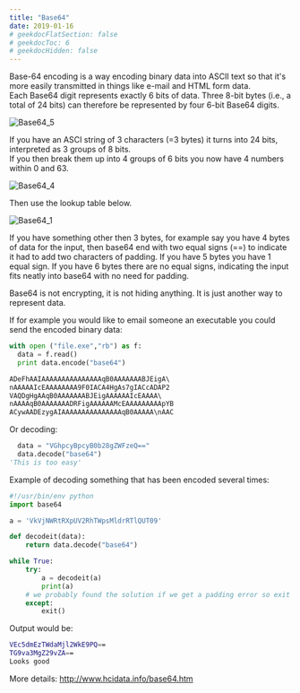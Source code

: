 ```yaml
---
title: "Base64"
date: 2019-01-16
# geekdocFlatSection: false
# geekdocToc: 6
# geekdocHidden: false
---
```

Base-64 encoding is a way encoding binary data into ASCII text so that it's more easily transmitted in things like e-mail and HTML form data.  
Each Base64 digit represents exactly 6 bits of data. Three 8-bit bytes (i.e., a total of 24 bits) can therefore be represented by four 6-bit Base64 digits.  

![Base64_5](/img/base64_5.png)

If you have an ASCI string of 3 characters (=3 bytes) it turns into 24 bits, interpreted as 3 groups of 8 bits.  
If you then break them up into 4 groups of 6 bits you now have 4 numbers within 0 and 63.  

![Base64_4](/img/base64_4.png)

Then use the lookup table below.  

![Base64_1](/img/base64_1.png)

If you have something other then 3 bytes, for example say you have 4 bytes of data for the input, then base64 end with two equal signs (==) to indicate it had to add two characters of padding. If you have 5 bytes you have 1 equal sign. If you have 6 bytes there are no equal signs, indicating the input fits neatly into base64 with no need for padding.  

Base64 is not encrypting, it is not hiding anything. It is just another way to represent data.

If for example you would like to email someone an executable you could send the encoded binary data:

```python
with open ("file.exe","rb") as f:
  data = f.read()
  print data.encode("base64")

ADeFhAAIAAAAAAAAAAAAAAAqB0AAAAAAABJEigA\  
nAAAAAIcEAAAAAAAA9F0IACA4HgAs7gIACcADAP2  
VAQDgHgAAqB0AAAAAAABJEigAAAAAAIcEAAAA\  
nAAAAqB0AAAAAAADRFigAAAAAAMcEAAAAAAAAApYB  
ACywAADEzygAIAAAAAAAAAAAAAAAqB0AAAAA\nAAC  
```

Or decoding:

```python
  data = "VGhpcyBpcyB0b28gZWFzeQ=="
  data.decode("base64")
'This is too easy'
```

Example of decoding something that has been encoded several times:  

```python
#!/usr/bin/env python
import base64

a = 'VkVjNWRtRXpUV2RhTWpsMldrRTlQUT09'

def decodeit(data):    
    return data.decode("base64")

while True:
    try:
        a = decodeit(a)
        print(a)
    # we probably found the solution if we get a padding error so exit
    except:
        exit()
```

Output would be:

```sh
VEc5dmEzTWdaMjl2WkE9PQ==
TG9va3MgZ29vZA==
Looks good
```

More details: http://www.hcidata.info/base64.htm

